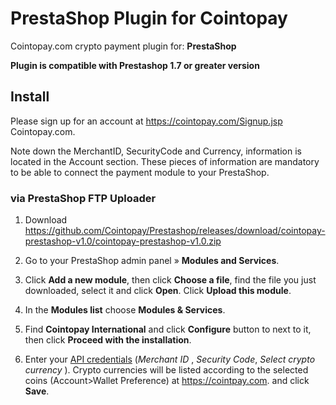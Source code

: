 # PrestaShop Plugin for Cointopay

Cointopay.com crypto payment plugin for: **PrestaShop**

**Plugin is compatible with Prestashop 1.7 or greater version**

## Install

Please sign up for an account at <https://cointopay.com/Signup.jsp> Cointopay.com.

Note down the MerchantID, SecurityCode and Currency, information is located in the Account section. These pieces of information are mandatory to be able to connect the payment module to your PrestaShop.

### via PrestaShop FTP Uploader

1. Download <https://github.com/Cointopay/Prestashop/releases/download/cointopay-prestashop-v1.0/cointopay-prestashop-v1.0.zip>

2. Go to your PrestaShop admin panel » **Modules and Services**.

3. Click **Add a new module**, then click **Choose a file**, find the file you just downloaded, select it and click **Open**. Click **Upload this module**.

4. In the **Modules list** choose **Modules & Services**.

5. Find **Cointopay International** and click **Configure** button to next to it, then click **Proceed with the installation**.

6. Enter your [API credentials](https://cointopay.com) (*Merchant ID* , *Security Code*, *Select crypto currency* ). Crypto currencies will be listed according to the selected coins (Account>Wallet Preference) at <https://cointpay.com>. and click **Save**.
